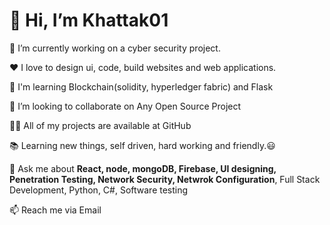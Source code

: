 <h1>👋 Hi, I’m Khattak01 </h1>

🔭 I’m currently working on a cyber security project.

❤️ I love to design ui, code, build websites and web applications.

🌱 I'm learning Blockchain(solidity, hyperledger fabric) and Flask

👯 I’m looking to collaborate on Any Open Source Project

👨‍💻 All of my projects are available at GitHub

📚 Learning new things, self driven, hard working and friendly.😃

💬 Ask me about <strong>React, node, mongoDB, Firebase, UI designing, Penetration Testing, Network Security, Netwrok Configuration</strong>, Full Stack Development, Python, C#, Software testing

📫 Reach me via Email

